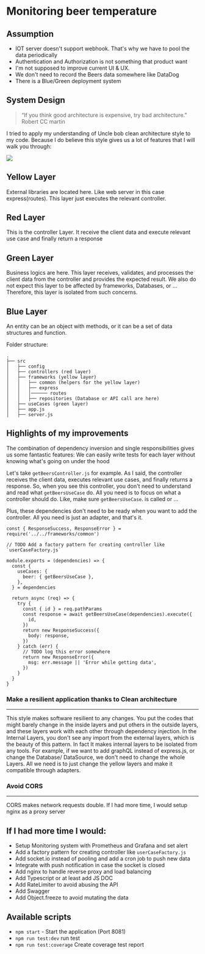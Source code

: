 # Monitoring beer temperature

## Assumption
- IOT server doesn't support webhook. That's why we have to pool the data periodically
- Authentication and Authorization is not something that product want
- I'm not supposed to improve current UI & UX. 
- We don't need to record the Beers data somewhere like DataDog
- There is a Blue/Green deployment system


## System Design 
> “If you think good architecture is expensive, try bad architecture." Robert CC martin

I tried to apply my understanding of Uncle bob clean architecture style to my code. Because I do believe this style gives us a lot of features that I will walk you through:

![](https://miro.medium.com/max/1400/1*phecRia6It8AnwlFjhjx2w.jpeg)

## Yellow Layer
External libraries are located here. Like web server in this case express(routes). This layer just executes the relevant controller.

## Red Layer
This is the controller Layer. It receive the client data and execute relevant use case and finally return a response

## Green Layer
Business logics are here. This layer receives, validates, and processes the client data from the controller and provides the expected result. We also do not expect this layer to be affected by frameworks, Databases, or ... Therefore, this layer is isolated from such concerns.

## Blue Layer
An entity can be an object with methods, or it can be a set of data structures and function.

Folder structure:
```
.
├── src
│   ├── config
│   ├── controllers (red layer)
│   ├── frameworks (yellow layer)
│   │   ├── common (helpers for the yellow layer)
│   │   ├── express
│   │   │────── routes 
│   │   ├── repositories (Database or API call are here)
│   ├── useCases (green layer)
│   ├── app.js
│   ├── server.js
```


## Highlights of my improvements 
The combination of dependency inversion and single responsibilities gives us some fantastic features:
We can easily write tests for each layer without knowing what's going on under the hood

Let's take `getBeersController.js` for example. As I said, the controller receives the client data, executes relevant use cases, and finally returns a response. So, when you see this controller, you don't need to understand and read what `getBeersUseCase` do. All you need is to focus on what a controller should do. Like, make sure `getBeersUseCase`. is called or ...

Plus, these dependencies don't need to be ready when you want to add the controller. All you need is just an adapter, and that's it. 
```
const { ResponseSuccess, ResponseError } = require('../../frameworks/common')

// TODO Add a factory pattern for creating controller like `userCaseFactory.js`

module.exports = (dependencies) => {
  const {
    useCases: {
      beer: { getBeersUseCase },
    },
  } = dependencies

  return async (req) => {
    try {
      const { id } = req.pathParams
      const response = await getBeersUseCase(dependencies).execute({
        id,
      })
      return new ResponseSuccess({
        body: response,
      })
    } catch (err) {
      // TODO log this error somewhere
      return new ResponseError({
        msg: err.message || 'Error while getting data',
      })
    }
  }
}
```

### Make a resilient application thanks to Clean architecture
---
This style makes software resilient to any changes. You put the codes that might barely change in the inside layers and put others in the outside layers, and these layers work with each other through dependency injection. 
In the Internal Layers, you don't see any import from the external layers, which is the beauty of this pattern. In fact It makes internal layers to be isolated from any tools. For example, if we want to add graphQL instead of express.js, or change the Database/ DataSource, we don't need to change the whole Layers. All we need is to just change the yellow layers and make it compatible through adapters.
 

### Avoid CORS 
---
CORS makes network requests double. If I had more time, I would setup nginx as a proxy server

## If I had more time I would:
- Setup Monitoring system with Prometheus and Grafana and set alert
- Add a factory pattern for creating controller like `userCaseFactory.js`
- Add socket.io instead of pooling and add a cron job to push new data
- Integrate with push notification in case the socket is closed
- Add nginx to handle reverse proxy and load balancing
- Add Typescript or at least add JS DOC
- Add RateLimiter to avoid abusing the API
- Add Swagger
- Add Object.freeze to avoid mutating the data



## Available scripts

- `npm start` - Start the application (Port 8081)
- `npm run test:dev` run test
- `npm run test:coverage` Create coverage test report

